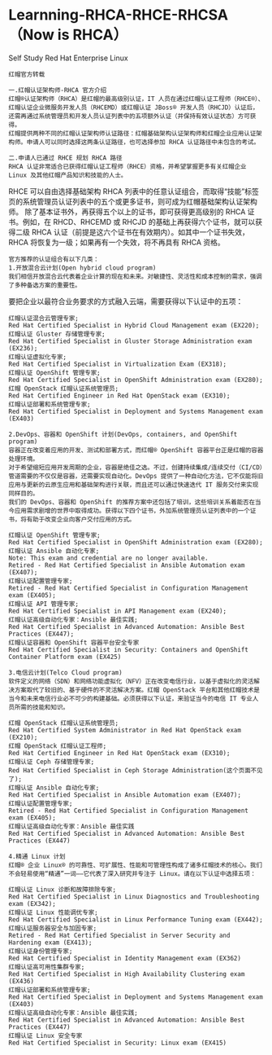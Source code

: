 # Learnning-RHCA-RHCE-RHCSA（Now is RHCA）
Self Study Red Hat Enterprise Linux

    红帽官方转载

    一.红帽认证架构师-RHCA 官方介绍
    红帽®认证架构师（RHCA）是红帽的最高级别认证，IT 人员在通过红帽认证工程师（RHCE®）、红帽认证企业微服务开发人员（RHCEMD）或红帽认证 JBoss® 开发人员（RHCJD）认证后，还需再通过系统管理员和开发人员认证列表中的五项额外认证（并保持有效认证状态）方可获得。
    红帽提供两种不同的红帽认证架构师认证路径：红帽基础架构认证架构师和红帽企业应用认证架构师。申请人可以同时选择这两条认证路径，也可选择参加 RHCA 认证路径中未包含的考试。

    二.申请人已通过 RHCE 规划 RHCA 路径
    RHCA 认证非常适合已获得红帽认证工程师（RHCE）资格，并希望掌握更多有关红帽企业 Linux 及其他红帽产品知识和技能的人士。
RHCE 可以自由选择基础架构 RHCA 列表中的任意认证组合，而取得“技能”标签页的系统管理员认证列表中的五个或更多证书，则可成为红帽基础架构认证架构师。
    除了基本证书外，再获得五个以上的证书，即可获得更高级别的 RHCA 证书。例如，在 RHCD、RHCEMD 或 RHCJD 的基础上再获得六个证书，就可以获得二级 RHCA 认证（前提是这六个证书在有效期内）。如其中一个证书失效，RHCA 将恢复为一级；如果再有一个失效，将不再具有 RHCA 资格。

    官方推荐的认证组合有以下几类：
    1.开放混合云计划(Open hybrid cloud program)
    我们相信开放混合云代表着企业计算的现在和未来。对敏捷性、灵活性和成本控制的需求，强调了多种备选方案的重要性。
要把企业以最符合业务要求的方式融入云端，需要获得以下认证中的五项：
    
    红帽认证混合云管理专家;
    Red Hat Certified Specialist in Hybrid Cloud Management exam (EX220);
    红帽认证 Gluster 存储管理专家;
    Red Hat Certified Specialist in Gluster Storage Administration exam (EX236);
    红帽认证虚拟化专家;
    Red Hat Certified Specialist in Virtualization Exam (EX318);
    红帽认证 OpenShift 管理专家;
    Red Hat Certified Specialist in OpenShift Administration exam (EX280);
    红帽 OpenStack 红帽认证系统管理员;
    Red Hat Certified Engineer in Red Hat OpenStack exam (EX310);
    红帽认证部署和系统管理专家;
    Red Hat Certified Specialist in Deployment and Systems Management exam (EX403)
    
    2.DevOps、容器和 OpenShift 计划(DevOps, containers, and OpenShift program)
    容器正在改变着应用的开发、测试和部署方式，而红帽® OpenShift 容器平台正是红帽的容器处理环境。
    对于希望缩短应用开发周期的企业，容器是绝佳之选。不过，创建持续集成/连续交付（CI/CD）管道需要的不仅仅是容器，还需要实现自动化。DevOps 提供了一种自动化方法，它不仅能将旧应用与更新的云原生应用和基础架构进行关联，而且还可以通过快速迭代 IT 服务交付来实现同样目的。
    我们的 DevOps、容器和 OpenShift 的推荐方案中还包括了培训，这些培训关系着能否在当今应用需求剧增的世界中取得成功。获得以下四个证书，外加系统管理员认证列表中的一个证书，将有助于改变企业向客户交付应用的方式。
    
    红帽认证 OpenShift 管理专家;
    Red Hat Certified Specialist in OpenShift Administration exam (EX280);
    红帽认证 Ansible 自动化专家;
    Note: This exam and credential are no longer available.
    Retired - Red Hat Certified Specialist in Ansible Automation exam (EX407);
    红帽认证配置管理专家;
    Retired - Red Hat Certified Specialist in Configuration Management exam (EX405);
    红帽认证 API 管理专家;
    Red Hat Certified Specialist in API Management exam (EX240);
    红帽认证高级自动化专家：Ansible 最佳实践;
    Red Hat Certified Specialist in Advanced Automation: Ansible Best Practices (EX447);
    红帽认证容器和 OpenShift 容器平台安全专家
    Red Hat Certified Specialist in Security: Containers and OpenShift Container Platform exam (EX425)
    
    3.电信云计划(Telco Cloud program)
    软件定义的网络（SDN）和网络功能虚拟化（NFV）正在改变电信行业，以基于虚拟化的灵活解决方案取代了较旧的、基于硬件的不灵活解决方案。红帽 OpenStack 平台和其他红帽技术是当今和未来电信行业必不可少的构建基础。必须获得以下认证，来验证当今的电信 IT 专业人员所需的技能和知识。
    
    红帽 OpenStack 红帽认证系统管理员;
    Red Hat Certified System Administrator in Red Hat OpenStack exam (EX210);
    红帽 OpenStack 红帽认证工程师;
    Red Hat Certified Engineer in Red Hat OpenStack exam (EX310);
    红帽认证 Ceph 存储管理专家;
    Red Hat Certified Specialist in Ceph Storage Administration(这个页面不见了);
    红帽认证 Ansible 自动化专家;
    Red Hat Certified Specialist in Ansible Automation exam (EX407);
    红帽认证配置管理专家;
    Retired - Red Hat Certified Specialist in Configuration Management exam (EX405);
    红帽认证高级自动化专家：Ansible 最佳实践
    Red Hat Certified Specialist in Advanced Automation: Ansible Best Practices (EX447)
    
    4.精通 Linux 计划
    红帽® 企业 Linux® 的可靠性、可扩展性、性能和可管理性构成了诸多红帽技术的核心。我们不会轻易使用“精通”一词——它代表了深入研究并专注于 Linux。请在以下认证中选择五项：
    
    红帽认证 Linux 诊断和故障排除专家;
    Red Hat Certified Specialist in Linux Diagnostics and Troubleshooting exam (EX342);
    红帽认证 Linux 性能调优专家;
    Red Hat Certified Specialist in Linux Performance Tuning exam (EX442);
    红帽认证服务器安全与加固专家;
    Retired - Red Hat Certified Specialist in Server Security and Hardening exam (EX413);
    红帽认证身份管理专家;
    Red Hat Certified Specialist in Identity Management exam (EX362)
    红帽认证高可用性集群专家;
    Red Hat Certified Specialist in High Availability Clustering exam (EX436)
    红帽认证部署和系统管理专家;
    Red Hat Certified Specialist in Deployment and Systems Management exam (EX403)
    红帽认证高级自动化专家：Ansible 最佳实践;
    Red Hat Certified Specialist in Advanced Automation: Ansible Best Practices (EX447)
    红帽认证 Linux 安全专家
    Red Hat Certified Specialist in Security: Linux exam (EX415)
